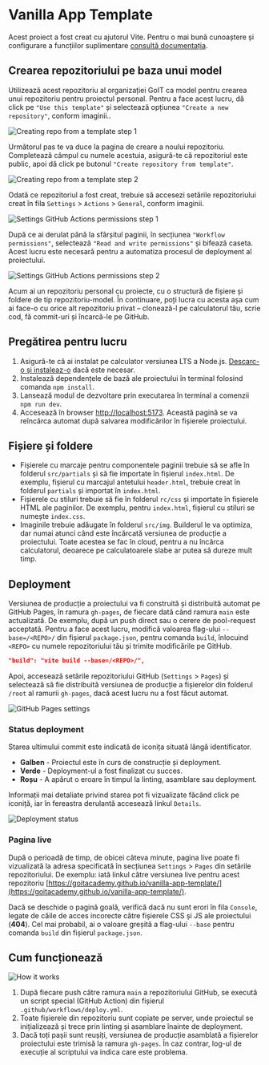 # Vanilla App Template

Acest proiect a fost creat cu ajutorul Vite. Pentru o mai bună cunoaștere 
și configurare a funcțiilor suplimentare [consultă documentația](https://vitejs.dev/).

## Crearea repozitoriului pe baza unui model

Utilizează acest repozitoriu al organizației GoIT ca model pentru crearea unui 
repozitoriu pentru proiectul personal. Pentru a face acest lucru, dă click pe 
`"Use this template"` și selectează opțiunea `"Create a new repository"`, conform 
imaginii..

![Creating repo from a template step 1](./assets/template-step-1.png)

Următorul pas te va duce la pagina de creare a noului repozitoriu. Completează 
câmpul cu numele acestuia, asigură-te că repozitoriul este public, apoi dă click pe 
butonul `"Create repository from template"`.

![Creating repo from a template step 2](./assets/template-step-2.png)

Odată ce repozitoriul a fost creat, trebuie să accesezi setările repozitoriului 
creat în fila `Settings` > `Actions` > `General`, conform imaginii.

![Settings GitHub Actions permissions step 1](./assets/gh-actions-perm-1.png)

După ce ai derulat până la sfârșitul paginii, în secțiunea `"Workflow 
permissions"`, selectează `"Read and write permissions"` și bifează caseta. Acest 
lucru este necesară pentru a automatiza procesul de deployment al proiectului.

![Settings GitHub Actions permissions step 2](./assets/gh-actions-perm-2.png)

Acum ai un repozitoriu personal cu proiecte, cu o structură de fișiere și foldere 
de tip repozitoriu-model. În continuare, poți lucra cu acesta așa cum ai face-o cu 
orice alt repozitoriu privat – clonează-l pe calculatorul tău, scrie cod, 
fă commit-uri și încarcă-le pe GitHub.

## Pregătirea pentru lucru

1. Asigură-te că ai instalat pe calculator versiunea LTS a Node.js.
   [Descarc-o și instaleaz-o](https://nodejs.org/en/) dacă este necesar.
2. Instalează dependențele de bază ale proiectului în terminal folosind comanda `npm install`.
3. Lansează modul de dezvoltare prin executarea în terminal a comenzii `npm run dev`.
4. Accesează în browser [http://localhost:5173](http://localhost:5173).
Această pagină se va reîncărca automat după salvarea modificărilor în fișierele proiectului.

## Fișiere și foldere

- Fișierele cu marcaje pentru componentele paginii trebuie să se afle în folderul `src/partials` și să fie importate în fișierul `index.html`. De exemplu, fișierul cu marcajul antetului `header.html`, trebuie creat în folderul `partials` și importat în `index.html`.
- Fișierele cu stiluri trebuie să fie în folderul `rc/css` și importate în fișierele HTML ale paginilor. De exemplu, pentru `index.html`, fișierul cu stiluri se numește `index.css`.
- Imaginile trebuie adăugate în folderul `src/img`. Builderul le va optimiza, dar numai atunci când este încărcată versiunea de producție a proiectului. Toate acestea se fac în cloud, pentru a nu încărca calculatorul, deoarece pe calculatoarele slabe ar putea să dureze mult timp.

## Deployment

Versiunea de producție a proiectului va fi construită și distribuită automat pe 
GitHub Pages, în ramura `gh-pages`, de fiecare dată când ramura `main` este 
actualizată. De exemplu, după un push direct sau o cerere de pool-request acceptată. 
Pentru a face acest lucru, modifică valoarea flag-ului `--base=/<REPO>/` din 
fișierul `package.json`, pentru comanda `build`, înlocuind `<REPO>` cu numele 
repozitoriului tău și trimite modificările pe
GitHub.

```json
"build": "vite build --base=/<REPO>/",
```

Apoi, accesează setările repozitoriului GitHub (`Settings` > `Pages`) și selectează 
să fie distribuită versiunea de producție a fișierelor din folderul `/root` al 
ramurii `gh-pages`, dacă acest lucru nu a fost făcut automat.

![GitHub Pages settings](./assets/repo-settings.png)

### Status deployment

Starea ultimului commit este indicată de iconița situată lângă identificator.

- **Galben** - Proiectul este în curs de construcție și deployment.
- **Verde** - Deployment-ul a fost finalizat cu succes.
- **Roșu** - A apărut o eroare în timpul la linting, asamblare sau deployment.

Informații mai detaliate privind starea pot fi vizualizate făcând click pe 
iconiță, iar în fereastra derulantă accesează linkul `Details`.

![Deployment status](./assets/deploy-status.png)

### Pagina live

După o perioadă de timp, de obicei câteva minute, pagina live poate fi vizualizată 
la adresa specificată în secțiunea `Settings` > `Pages` din setările repozitoriului. 
De exemplu: iată linkul către versiunea live pentru acest repozitoriu
[https://goitacademy.github.io/vanilla-app-template/](https://goitacademy.github.io/vanilla-app-template/).

Dacă se deschide o pagină goală, verifică dacă nu sunt erori în fila `Console`, 
legate de căile de acces incorecte către fișierele CSS și JS ale proiectului 
(**404**). Cel mai probabil, ai o valoare greșită a flag-ului `--base` pentru 
comanda `build` din fișierul `package.json`.

## Cum funcționează

![How it works](./assets/how-it-works.png)

1. După fiecare push către ramura `main` a repozitoriului GitHub, se execută un script special (GitHub Action) din fișierul `.github/workflows/deploy.yml`.
2. Toate fișierele din repozitoriu sunt copiate pe server, unde proiectul se inițializează și trece prin linting și asamblare înainte de deployment.
3. Dacă toți pașii sunt reușiți, versiunea de producție asamblată a fișierelor proiectului este trimisă la ramura `gh-pages`. În caz contrar, log-ul de execuție al scriptului va indica care este problema.
